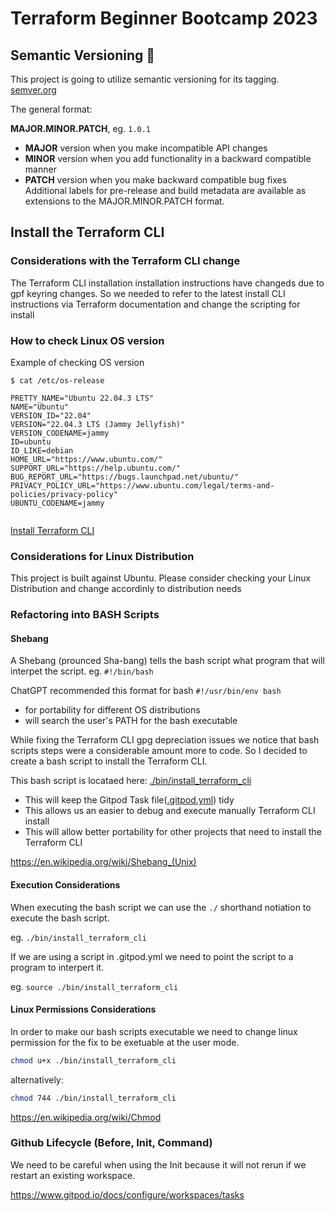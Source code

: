 # Terraform Beginner Bootcamp 2023

## Semantic Versioning :mage:

This project is going to utilize semantic versioning for its tagging.
[semver.org](https://semver.org)

The general format:

**MAJOR.MINOR.PATCH**, eg. `1.0.1`

- **MAJOR** version when you make incompatible API changes
- **MINOR** version when you add functionality in a backward compatible manner
- **PATCH** version when you make backward compatible bug fixes
Additional labels for pre-release and build metadata are available as extensions to the MAJOR.MINOR.PATCH format.

## Install the Terraform CLI

### Considerations with the Terraform CLI change
The Terraform CLI installation installation instructions have changeds due to gpf keyring changes. So we needed to refer to the latest install CLI instructions via Terraform documentation and change the scripting for install

### How to check Linux OS version
Example of checking OS version

```
$ cat /etc/os-release

PRETTY_NAME="Ubuntu 22.04.3 LTS"
NAME="Ubuntu"
VERSION_ID="22.04"
VERSION="22.04.3 LTS (Jammy Jellyfish)"
VERSION_CODENAME=jammy
ID=ubuntu
ID_LIKE=debian
HOME_URL="https://www.ubuntu.com/"
SUPPORT_URL="https://help.ubuntu.com/"
BUG_REPORT_URL="https://bugs.launchpad.net/ubuntu/"
PRIVACY_POLICY_URL="https://www.ubuntu.com/legal/terms-and-policies/privacy-policy"
UBUNTU_CODENAME=jammy


```

[Install Terraform CLI](https://developer.hashicorp.com/terraform/tutorials/aws-get-started/install-cli)

### Considerations for Linux Distribution

This project is built against Ubuntu. Please consider checking your Linux Distribution and change accordinly to distribution needs

### Refactoring into BASH Scripts

#### Shebang
A Shebang (prounced Sha-bang) tells the bash script what program that will interpet the script. eg. `#!/bin/bash`

ChatGPT recommended this format for bash `#!/usr/bin/env bash`

-  for portability for different OS distributions 
-  will search the user's PATH for the bash executable

While fixing the Terraform CLI gpg depreciation issues we notice that bash scripts steps were a considerable amount more to code. So I decided to create a bash script to install the Terraform CLI.

This bash script is locataed here: [./bin/install_terraform_cli](./bin/install_terrrafrom_cli.sh)
- This will keep the Gitpod Task file([.gitpod.yml](.gitpod.yml)) tidy
- This allows us an easier to debug and execute manually Terraform CLI install
- This will allow better portability for other projects that need to install the Terraform CLI

https://en.wikipedia.org/wiki/Shebang_(Unix)

#### Execution Considerations

When executing the bash script we can use the `./` shorthand notiation to execute the bash script.

eg. `./bin/install_terraform_cli`

If we are using a script in .gitpod.yml  we need to point the script to a program to interpert it.

eg. `source ./bin/install_terraform_cli`

#### Linux Permissions Considerations

In order to make our bash scripts executable we need to change linux permission for the fix to be exetuable at the user mode.

```sh
chmod u+x ./bin/install_terraform_cli
```

alternatively:

```sh
chmod 744 ./bin/install_terraform_cli
```

https://en.wikipedia.org/wiki/Chmod

### Github Lifecycle (Before, Init, Command)

We need to be careful when using the Init because it will not rerun if we restart an existing workspace.

https://www.gitpod.io/docs/configure/workspaces/tasks